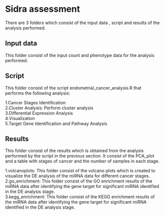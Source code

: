 # Sidra assessment 

There are 3 folders which consist of the input data , script and results of the analysis performed.

## Input data 
This folder consist of the input count and phenotype data for the analysis performed.

## Script 
This folder consist of the script endometrial_cancer_analysis.R that performs the following analysis:<br /> 

1.Cancer Stages Identification<br /> 
2.Cluster Analysis: Perform cluster analysis<br /> 
3.Differential Expression Analysis<br /> 
4.Visualization<br /> 
5.Target Gene Identification and Pathway Analysis<br /> 

## Results
This folder consist of the results which is obtained from the analysis performed by the script in the previous section. It consist of the PCA_plot and a table with stages of cancer and the number of samples in each stage.<br /> 

1.volcanoplots: This folder consist of the volcano plots which is created to visualize the DE analysis of the miRNA data for different cancer stages.<br /> 
2.go_enrichment: This folder consist of the GO enrichment results of the miRNA data after identifying the gene target for significant miRNA identified in the DE analysis stage.<br /> 
3.kegg_enrichment: This folder consist of the KEGG enrichment results of the miRNA data after identifying the gene target for significant miRNA identified in the DE analysis stage.<br /> 